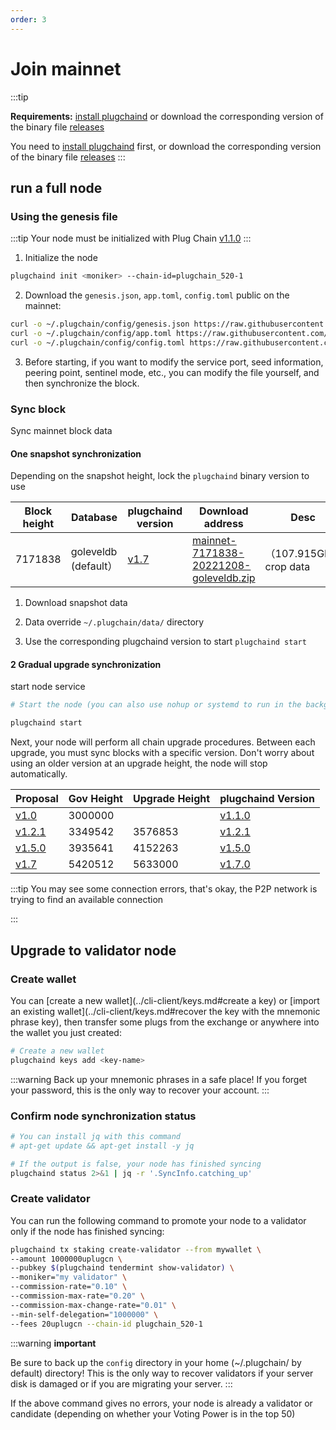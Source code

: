 ```yaml
---
order: 3
---
```


# Join mainnet

:::tip

**Requirements:** [install plugchaind](install.md) or download the corresponding version of the binary file [releases](https://github.com/oracleNetworkProtocol/plugchain/releases)

You need to [install plugchaind](install.md) first, or download the corresponding version of the binary file [releases](https://github.com/oracleNetworkProtocol/plugchain/releases)
:::

## run a full node

### Using the genesis file

:::tip
Your node must be initialized with Plug Chain [v1.1.0](https://github.com/oracleNetworkProtocol/plugchain.git)
:::

1. Initialize the node

```bash
plugchaind init <moniker> --chain-id=plugchain_520-1
```

2. Download the `genesis.json`, `app.toml`, `config.toml` public on the mainnet:

```bash
curl -o ~/.plugchain/config/genesis.json https://raw.githubusercontent.com/oracleNetworkProtocol/mainnet/main/version/v1/genesis.json
curl -o ~/.plugchain/config/app.toml https://raw.githubusercontent.com/oracleNetworkProtocol/mainnet/main/version/v1/app.toml
curl -o ~/.plugchain/config/config.toml https://raw.githubusercontent.com/oracleNetworkProtocol/mainnet/main/version/v1/config.toml
```
3. Before starting, if you want to modify the service port, seed information, peering point, sentinel mode, etc., you can modify the file yourself, and then synchronize the block.


### Sync block

Sync mainnet block data
#### One snapshot synchronization

Depending on the snapshot height, lock the `plugchaind` binary version to use


| Block height | Database | plugchaind version | Download address | Desc |
| ---- | --------- | -------- | ----| ----- |
| 7171838 | goleveldb (default） | [v1.7](https://github.com/oracleNetworkProtocol/plugchain/releases/tag/v1.7.0) | [mainnet-7171838-20221208-goleveldb.zip](https://snapshot-node-mainnet.oss-cn-hangzhou.aliyuncs.com/mainnet-7171838-20221208-goleveldb.zip) | （107.915GB）crop data |

1. Download snapshot data

2. Data override `~/.plugchain/data/` directory

3. Use the corresponding plugchaind version to start `plugchaind start`



#### 2 Gradual upgrade synchronization
start node service

```bash
# Start the node (you can also use nohup or systemd to run in the background)

plugchaind start
```


Next, your node will perform all chain upgrade procedures. Between each upgrade, you must sync blocks with a specific version. Don't worry about using an older version at an upgrade height, the node will stop automatically.

| Proposal | Gov Height | Upgrade Height | plugchaind Version |
| -------- | ------------ | -------------- | ----- |
| [v1.0](https://www.plugchain.network/v2/communityDetail?id=7)  |  3000000     |    | [v1.1.0](https://github.com/oracleNetworkProtocol/plugchain/releases/tag/v1.1.0) |
| [v1.2.1](https://www.plugchain.network/v2/communityDetail?id=8)  |  3349542     |  3576853  | [v1.2.1](https://github.com/oracleNetworkProtocol/plugchain/releases/tag/v1.2.1) |
| [v1.5.0](https://www.plugchain.network/v2/communityDetail?id=9)  |  3935641     |  4152263  | [v1.5.0](https://github.com/oracleNetworkProtocol/plugchain/releases/tag/v1.5.0) |
| [v1.7](https://www.plugchain.network/v2/communityDetail?id=10)  |  5420512     |  5633000  | [v1.7.0](https://github.com/oracleNetworkProtocol/plugchain/releases/tag/v1.7.0) |




:::tip
You may see some connection errors, that's okay, the P2P network is trying to find an available connection


:::


## Upgrade to validator node

### Create wallet

You can [create a new wallet](../cli-client/keys.md#create a key) or [import an existing wallet](../cli-client/keys.md#recover the key with the mnemonic phrase key), then transfer some plugs from the exchange or anywhere into the wallet you just created:

```bash
# Create a new wallet
plugchaind keys add <key-name>
```

:::warning
Back up your mnemonic phrases in a safe place! If you forget your password, this is the only way to recover your account.
:::

### Confirm node synchronization status

```bash
# You can install jq with this command
# apt-get update && apt-get install -y jq

# If the output is false, your node has finished syncing
plugchaind status 2>&1 | jq -r '.SyncInfo.catching_up'
```

### Create validator

You can run the following command to promote your node to a validator only if the node has finished syncing:

```bash
plugchaind tx staking create-validator --from mywallet \
--amount 1000000uplugcn \
--pubkey $(plugchaind tendermint show-validator) \
--moniker="my validator" \
--commission-rate="0.10" \
--commission-max-rate="0.20" \
--commission-max-change-rate="0.01" \
--min-self-delegation="1000000" \
--fees 20uplugcn --chain-id plugchain_520-1
```


:::warning
**important**

Be sure to back up the `config` directory in your home (~/.plugchain/ by default) directory! This is the only way to recover validators if your server disk is damaged or if you are migrating your server.
:::

If the above command gives no errors, your node is already a validator or candidate (depending on whether your Voting Power is in the top 50)